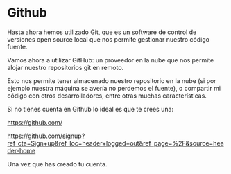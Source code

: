 # Github

Hasta ahora hemos utilizado Git, que es un software de control de
versiones open source local que nos permite gestionar nuestro código fuente.

Vamos ahora a utilizar GitHub: un proveedor en la nube que nos permite
alojar nuestro repositorios git en remoto.

Esto nos permite tener almacenado nuestro repositorio en la nube (si
por ejemplo nuestra máquina se avería no perdemos el fuente), o
compartir mi código con otros desarrolladores, entre otras muchas
características.

Si no tienes cuenta en Github lo ideal es que te crees una:

https://github.com/

https://github.com/signup?ref_cta=Sign+up&ref_loc=header+logged+out&ref_page=%2F&source=header-home

Una vez que has creado tu cuenta.
